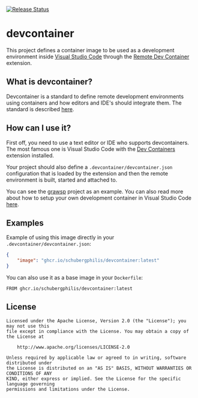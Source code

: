 [![Release Status](https://github.com/schubergphilis/devcontainer/actions/workflows/pipeline.yml/badge.svg)](https://github.com/schubergphilis/devcontainer/actions/workflows/pipeline.yml)

# devcontainer

This project defines a container image to be used as a development environment
inside [Visual Studio Code](https://code.visualstudio.com/) through the
[Remote Dev Container](https://marketplace.visualstudio.com/items?itemName=ms-vscode-remote.remote-containers) extension.

## What is devcontainer?

Devcontainer is a standard to define remote development environments using
containers and how editors and IDE's should integrate them. The standard is
described [here](https://containers.dev/).

## How can I use it?

First off, you need to use a text editor or IDE who supports devcontainers. The
most famous one is Visual Studio Code with the [Dev Containers](https://marketplace.visualstudio.com/items?itemName=ms-vscode-remote.remote-containers)
extension installed.

Your project should also define a `.devcontainer/devcontainer.json`
configuration that is loaded by the extension and then the remote environment
is built, started and attached to.

You can see the [grawsp](https://github.com/schubergphilis/grawsp/tree/main/.devcontainer)
project as an example. You can also read more about how to setup your own
development container in Visual Studio Code [here](https://code.visualstudio.com/docs/devcontainers/containers).

## Examples

Example of using this image directly in your `.devcontainer/devcontainer.json`:

```json
{
    "image": "ghcr.io/schubergphilis/devcontainer:latest"
}
```

You can also use it as a base image in your `Dockerfile`:

```
FROM ghcr.io/schubergphilis/devcontainer:latest
```

## License

```text
Licensed under the Apache License, Version 2.0 (the "License"); you may not use this
file except in compliance with the License. You may obtain a copy of the License at

    http://www.apache.org/licenses/LICENSE-2.0

Unless required by applicable law or agreed to in writing, software distributed under
the License is distributed on an "AS IS" BASIS, WITHOUT WARRANTIES OR CONDITIONS OF ANY
KIND, either express or implied. See the License for the specific language governing
permissions and limitations under the License.
```
